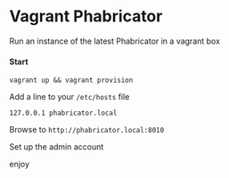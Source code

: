 # Vagrant Phabricator

Run an instance of the latest Phabricator in a vagrant box

#### Start
```
vagrant up && vagrant provision
```

Add a line to your `/etc/hosts` file

```
127.0.0.1 phabricator.local
```

Browse to `http://phabricator.local:8010`

Set up the admin account

enjoy